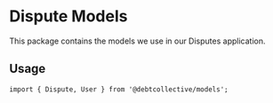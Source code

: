 # Dispute Models

This package contains the models we use in our Disputes application.

## Usage

```
import { Dispute, User } from '@debtcollective/models';
```
